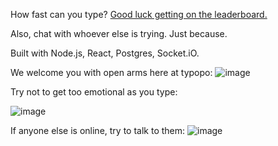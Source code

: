 How fast can you type? [Good luck getting on the leaderboard.](http://typopo.herokuapp.com/)

Also, chat with whoever else is trying. Just because.

Built with Node.js, React, Postgres, Socket.iO.

We welcome you with open arms here at typopo:
![image](https://user-images.githubusercontent.com/75636743/115067307-b5712c80-9ebe-11eb-93bd-940ad92b0a0a.png)

Try not to get too emotional as you type:

![image](https://user-images.githubusercontent.com/75636743/115067595-257fb280-9ebf-11eb-9a27-cc20d260f111.png)

If anyone else is online, try to talk to them:
![image](https://user-images.githubusercontent.com/75636743/115067870-7c858780-9ebf-11eb-90c2-c1e02cecb195.png)



